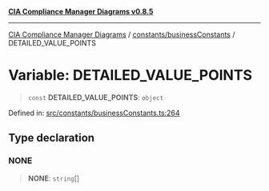 [**CIA Compliance Manager Diagrams v0.8.5**](../../../README.md)

***

[CIA Compliance Manager Diagrams](../../../modules.md) / [constants/businessConstants](../README.md) / DETAILED\_VALUE\_POINTS

# Variable: DETAILED\_VALUE\_POINTS

> `const` **DETAILED\_VALUE\_POINTS**: `object`

Defined in: [src/constants/businessConstants.ts:264](https://github.com/Hack23/cia-compliance-manager/blob/b799ef22d9067d09cc69eaeddf109ac9dcdce934/src/constants/businessConstants.ts#L264)

## Type declaration

### NONE

> **NONE**: `string`[]

